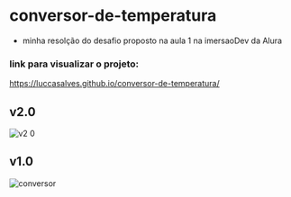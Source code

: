 # conversor-de-temperatura
 - minha resolção do desafio proposto na aula 1  na imersaoDev da Alura
### link para visualizar o projeto: 
  https://luccasalves.github.io/conversor-de-temperatura/ 
 ## v2.0
 ![v2 0](https://user-images.githubusercontent.com/72477227/112739081-9dedf600-8f47-11eb-85fe-0ba195213222.png)
 ## v1.0
![conversor](https://user-images.githubusercontent.com/72477227/112542939-e795df80-8d93-11eb-8f2d-a3b995880d9b.png)
